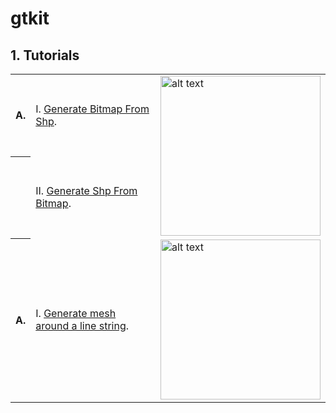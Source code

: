 # gtkit

## 1. Tutorials
<table>
    <tr>
        <th>A.</th>
        <td>
            I. <a href="tutorials/shpToBitmap.ipynb">Generate Bitmap From Shp</a>.
        </td>
        <td rowspan="2">
            <img src="https://github.com/fuzailpalnak/gtkit/assets/24665570/c6927658-2911-49fd-ab57-e387a6554513" alt="alt text" width="256" height="256">
        </td>
    </tr>
    <tr>
        <th></th>
        <td>
            II. <a href="tutorials/bitmapToShp.ipynb">Generate Shp From Bitmap</a>.
        </td>
    </tr>
    <tr>
        <th>A.</th>
        <td>
            I. <a href="tutorials/shp2Mesh.ipynb">Generate mesh around a line string</a>.
        </td>
        <td rowspan="2">
            <img src="https://github.com/fuzailpalnak/gtkit/assets/24665570/ea348f2b-89a0-41aa-af42-0c21e7ab6c64" alt="alt text" width="256" height="256">
        </td>
    </tr>

</table>